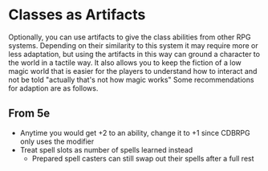 # Classes as Artifacts

Optionally, you can use artifacts to give the class abilities from other RPG systems. Depending on their similarity to this system it may require more or less adaptation, but using the artifacts in this way can ground a character to the world in a tactile way. It also allows you to keep the fiction of a low magic world that is easier for the players to understand how to interact and not be told "actually that's not how magic works" Some recommendations for adaption are as follows.

## From 5e
- Anytime you would get +2 to an ability, change it to +1 since CDBRPG only uses the modifier
- Treat spell slots as number of spells learned instead
	- Prepared spell casters can still swap out their spells after a full rest
